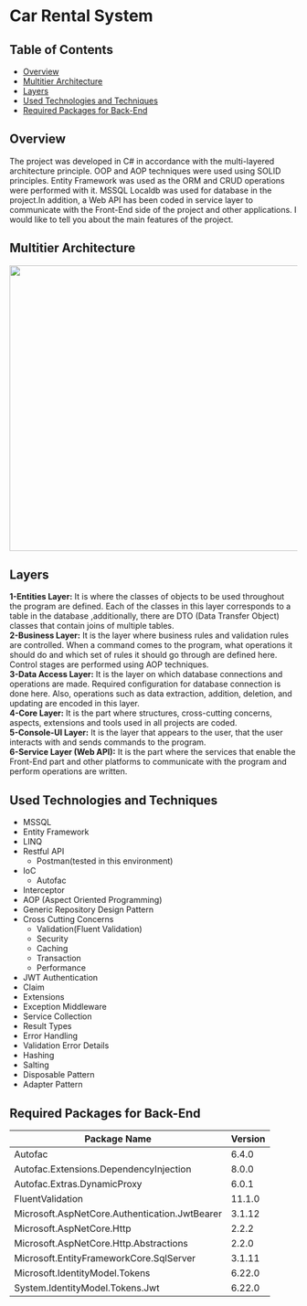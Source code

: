 # Car Rental System

## Table of Contents
* [Overview](#overview)
* [Multitier Architecture](#multitier-architecture)
* [Layers](#layers)
* [Used Technologies and Techniques](#used-technologies-and-techniques)
* [Required Packages for Back-End](#required-packages-for-back-end)

## Overview
The project was developed in C# in accordance with the multi-layered architecture principle. OOP and AOP techniques were used using SOLID principles. Entity Framework was used as the ORM and CRUD operations were performed with it. MSSQL Localdb was used for database in the project.In addition, a Web API has been coded in service layer to communicate with the Front-End side of the project and other applications. I would like to tell you about the main features of the project.

## Multitier Architecture

<p align="left">
  <img width="600" height="500" src="https://cemelma.files.wordpress.com/2015/06/sa-21.png">
</p>

## Layers
<b> 1-Entities Layer:</b> It is where the classes of objects to be used throughout the program are defined. Each of the classes in this layer corresponds to a table in the database ,additionally, there are DTO (Data Transfer Object) classes that contain joins of multiple tables.<br>
<b> 2-Business Layer:</b> It is the layer where business rules and validation rules are controlled. When a command comes to the program, what operations it should do and which set of rules it should go through are defined here. Control stages are performed using AOP techniques.<br>
<b> 3-Data Access Layer:</b> It is the layer on which database connections and operations are made. Required configuration for database connection is done here. Also, operations such as data extraction, addition, deletion, and updating are encoded in this layer.<br>
<b> 4-Core Layer:</b> It is the part where structures, cross-cutting concerns, aspects, extensions and tools used in all projects are coded.<br>
<b> 5-Console-UI Layer:</b> It is the layer that appears to the user, that the user interacts with and sends commands to the program.<br>
<b> 6-Service Layer (Web API):</b> It is the part where the services that enable the Front-End part and other platforms to communicate with the program and perform operations are written.<br>

## Used Technologies and Techniques
- MSSQL
- Entity Framework
- LINQ
- Restful API
  - Postman(tested in this environment)
- IoC
  - Autofac
- Interceptor
- AOP (Aspect Oriented Programming)
- Generic Repository Design Pattern
- Cross Cutting Concerns
  - Validation(Fluent Validation)
  - Security
  - Caching
  - Transaction
  - Performance
- JWT Authentication
- Claim
- Extensions
- Exception Middleware
- Service Collection
- Result Types
- Error Handling
- Validation Error Details
- Hashing
- Salting
- Disposable Pattern
- Adapter Pattern

## Required Packages for Back-End


| Package Name  | Version |
| ------------- | ------------- |
| Autofac | 6.4.0  |
| Autofac.Extensions.DependencyInjection  | 8.0.0  |
| Autofac.Extras.DynamicProxy  | 6.0.1  |
| FluentValidation  | 11.1.0  |
| Microsoft.AspNetCore.Authentication.JwtBearer  | 3.1.12  |
| Microsoft.AspNetCore.Http  | 2.2.2 |
| Microsoft.AspNetCore.Http.Abstractions  | 2.2.0  |
| Microsoft.EntityFrameworkCore.SqlServer  | 3.1.11  |
| Microsoft.IdentityModel.Tokens  | 6.22.0  |
| System.IdentityModel.Tokens.Jwt | 6.22.0 |

<br>

